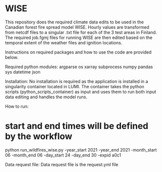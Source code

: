 # WISE
This repository does the required climate data edits to be used in the Canadian forest fire spread model WISE. Hourly values are transformed from netcdf files to a singular .txt file for each of the 3 test areas in Finland. The required job.fgmj files for running WISE are then edited based on the temporal extent of the weather files and ignition locations.

Instructions on required packages and how to use the code are provided below.

Required python modules:
argparse
os
xarray
subprocess
numpy
pandas
sys
datetime
json

Installation:
No installation is required as the application is installed in a singularity container located in LUMI. The container takes the python scripts (python_scripts_container) as input and uses them to run both input data editing and handles the model runs.

How to run:
# start and end times will be defined by the workflow
python run_wildfires_wise.py -year_start 2021 -year_end 2021 -month_start 06 -month_end 06 -day_start 24 -day_end 30 -expid a0c1

Data request file:
Data request file is the request.yml file
